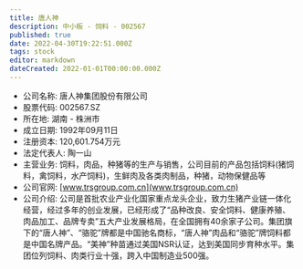 ```yaml
---
title: 唐人神
description: 中小板 - 饲料 - 002567
published: true
date: 2022-04-30T19:22:51.000Z
tags: stock
editor: markdown
dateCreated: 2022-01-01T00:00:00.000Z
---
```


- 公司名称: 唐人神集团股份有限公司
- 股票代码: 002567.SZ
- 所在地: 湖南 - 株洲市
- 成立日期: 1992年09月11日
- 注册资本: 120,601.754万元
- 法定代表人: 陶一山
- 主营业务: 饲料，肉品，种猪等的生产与销售，公司目前的产品包括饲料(猪饲料，禽饲料，水产饲料)，生鲜肉及各类肉制品，种猪，动物保健品等
- 公司官网: [www.trsgroup.com.cn](www.trsgroup.com.cn)
- 公司介绍: 公司是首批农业产业化国家重点龙头企业，致力生猪产业链一体化经营，经过多年的创业发展，已经形成了“品种改良、安全饲料、健康养殖、肉品加工、品牌专卖”五大产业发展格局，在全国拥有40余家子公司。集团旗下的“唐人神”、“骆驼”牌都是中国驰名商标，“唐人神”肉品和“骆驼”牌饲料都是中国名牌产品。“美神”种苗通过美国NSR认证，达到美国同步育种水平。集团位列饲料、肉类行业十强，跨入中国制造业500强。


